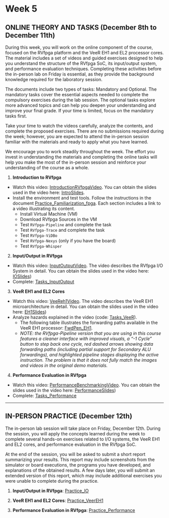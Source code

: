 # Week 5

## ONLINE THEORY AND TASKS (December 8th to December 11th)

During this week, you will work on the online component of the course, focused on the RVfpga platform and the VeeR EH1 and EL2 processor cores. The material includes a set of videos and guided exercises designed to help you understand the structure of the RVfpga SoC, its input/output system, and performance evaluation techniques. Completing these activities before the in-person lab on Friday is essential, as they provide the background knowledge required for the laboratory session.

The documents include two types of tasks: Mandatory and Optional. The mandatory tasks cover the essential aspects needed to complete the compulsory exercises during the lab session. The optional tasks explore more advanced topics and can help you deepen your understanding and improve your final grade. If your time is limited, focus on the mandatory tasks first.

Take your time to watch the videos carefully, analyze the contents, and complete the proposed exercises. There are no submissions required during the week; however, you are expected to attend the in-person session familiar with the materials and ready to apply what you have learned.

We encourage you to work steadily throughout the week. The effort you invest in understanding the materials and completing the online tasks will help you make the most of the in-person session and reinforce your understanding of the course as a whole.

1. **Introduction to RVfpga**
  - Watch this video: [IntroductionRVfpgaVideo](https://www.youtube.com/watch?v=sc_Jn0XSkNw). You can obtain the slides used in the video here: [IntroSlides](https://drive.google.com/file/d/17Kid-KSDqPOPoEudiWhcuOdUChYpkcbp/view?usp=drive_link).
  - Install the environment and test tools. Follow the instructions in the document [Practice_Familiarization_fpga](https://drive.google.com/file/d/1vdLf39U89q38gmLuodo7nZkctRqeAiyO/view?usp=drive_link). Each section includes a link to a video illustrating its content.
    - Install Virtual Machine (VM)
    - Download RVfpga Sources in the VM
    - Test `RVfpga-Pipeline` and complete the task
    - Test `RVfpga-Trace` and complete the task
    - Test `RVfpga-ViDBo`
    - Test `RVfpga-Nexys` (only if you have the board)
    - Test `RVfpga-Whisper`

2. **Input/Output in RVfpga**
  - Watch this video: [InputOutputVideo](https://www.youtube.com/watch?v=8fK-CoEbo0Y). The video describes the RVfpga I/O System in detail. You can obtain the slides used in the video here: [IOSlides](https://drive.google.com/file/d/1-Kav6TLV5xBURQYfZfRP3yzWUq_Qp7eV/view?usp=drive_link))
  - Complete: [Tasks_InputOutput](https://drive.google.com/file/d/1FX5Fr63ecMRLswCPk606GWZr7z65b1Fp/view?usp=drive_link)

3. **VeeR EH1 and EL2 Cores**
  - Watch this video: [VeeReh1Video](https://youtu.be/xVnB6OM00cE?si=0HW333O-oPOXUDZG). The video describes the VeeR EH1 microarchitecture in detail. You can obtain the slides used in the video here: [EH1Slides](https://drive.google.com/file/d/1kIMQY3u5jZB7cAktFPqIHSpHAuruENAM/view?usp=drive_link))
  - Analyze hazards explained in the video (code: [Tasks_VeeR](https://drive.google.com/file/d/1NSOsgaQnFWfeKJbu6r6319T3zq0wzgf-/view?usp=sharing)).
      - The following table illustrates the forwarding paths available in the VeeR EH1 processor: [FwdPen_EH1](https://drive.google.com/file/d/1owNZUEw-2AZw2-El_mBu4-WpZ1HhYVNo/view?usp=sharing).
      - *NOTE: the RVfpga-Pipeline version that you are using in this course features a cleaner interface with improved visuals, a “-1 Cycle” button to step back one cycle, red dashed arrows showing data forwarding paths (including partial support for Secondary ALU forwardings), and highlighted pipeline stages displaying the active instruction. The problem is that it does not fully match the images and videos in the original demo materials.*

4. **Performance Evaluation in RVfpga**
  - Watch this video: [PerformanceBenchmarkingVideo](https://www.youtube.com/watch?v=GqaDEW3W4X0). You can obtain the slides used in the video here: [PerformanceSlides](https://drive.google.com/file/d/1xCmc4vFd_khLk6En14Ae_ZDF-OiP1QNm/view?usp=drive_link))
  - Complete: [Tasks_Performance](https://drive.google.com/file/d/1221ZkEwMsJuQGO-T1emmaSZvgeHH_mls/view?usp=drive_link)

---

## IN-PERSON PRACTICE (December 12th)

The in-person lab session will take place on Friday, December 12th. During the session, you will apply the concepts learned during the week to complete several hands-on exercises related to I/O systems, the VeeR EH1 and EL2 cores, and performance evaluation in the RVfpga SoC.

At the end of the session, you will be asked to submit a short report summarizing your results. This report may include screenshots from the simulator or board executions, the programs you have developed, and explanations of the obtained results. A few days later, you will submit an extended version of this report, which may include additional exercises you were unable to complete during the practice.

1. **Input/Output in RVfpga**: [Practice_IO]()

2. **VeeR EH1 and EL2 Cores**: [Practice_VeerEH1]()

3. **Performance Evaluation in RVfpga**: [Practice_Performance]()

